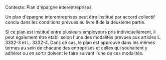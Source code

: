Contexte: Plan d'épargne interentreprises.

Un plan d'épargne interentreprises peut être institué par accord collectif conclu dans les conditions prévues au livre II de la deuxième partie.

Si ce plan est institué entre plusieurs employeurs pris individuellement, il peut également être établi selon l'une des modalités prévues aux articles L. 3332-3 et L. 3332-4. Dans ce cas, le plan est approuvé dans les mêmes termes au sein de chacune des entreprises et celles qui souhaitent y adhérer ou en sortir doivent le faire suivant l'une de ces modalités.